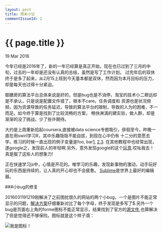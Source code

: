 ```yaml
---
layout: post
title: 周末小记
commentIssueId: 2
---
```


{{ page.title }}
================

<p class="meta">19 Mar 2016</p>

今年已经是2016年了，新的一年已经算是真正开始，现在也已过到了三月的中旬，过去的一年却是还没有认真的总结，虽然是写了工作计划。
过完年后的双休终于是多了起来，从2月15上班到今天基本都是双休，然而因为本月目标的压力，却是每天也过得十分紧迫。


御膳房的算法平台总体来说是好的，但是bug也是不消停，淘宝的技术小二穆远却是不承认，只是说是配置文件错了，根本不care。任务调度和
资源也是状况频频，因为资源导致的任务延迟，导致的算法平台的限制，导致的人为的困难，不一而足。如今终于算是找到了比较流畅的方案，
畅快淋漓的建实验，做人群，却是渐渐的没了挑战，少了些许期待。


大约是上周重新拾起coursera,直接被data science专题吸引，徘徊至今。昨晚一直在用swirl学习R，其中乐趣隐隐不能自拔，到现在心中仍有
十二分的意愿去学。练习的时候一直出现的例子变量是foo, bar[1](http://stackoverflow.com/questions/4868904/what-is-the-origin-of-foo-and-bar),
[2](https://en.wikipedia.org/wiki/Foobar),[3](https://www.quora.com/Why-do-foo-and-bar-appear-frequently-in-programming-language-tutorials).
在其他教程中也经常出现，遂google之，发现前人的年轻啊.另外，意外发现google的这个[玩意](http://www.google.com/foobar/).哎吆我去！
真是服了这些人的想象力!


正在快速学习js中，心情是开花的。唯学习的乐趣，发现新事物的激动，动手玩好玩的东西是持续的，让人真的开心却也不会疲惫。
[Sublime](http://www.sublimetext.com/)是世界上最好的编辑器。

###小bug的修复

2016031191219刚解决了之前困扰很久的网站的两个小bug，一个是图片不能正常显示的问题，[解决方案](https://jekyllrb.com/docs/posts/)仔细重新对比了每个字母，终于发现是多写了$.另外一个bug是页面右上角的forme图标不能正常显示，结果找到了官方的[源文件](https://github.com/blog/273-github-ribbons),也算解决了但是觉得还不够保险。图标就是这个样子滴：

![我是图标！]({{site.url}}/images/forkme_right_darkblue_121621.png)

